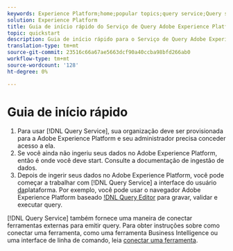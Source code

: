 ```yaml
---
keywords: Experience Platform;home;popular topics;query service;Query service;query
solution: Experience Platform
title: Guia de início rápido do Serviço de Query Adobe Experience Platform
topic: quickstart
description: Guia de início rápido para o Serviço de Query Adobe Experience Platform.
translation-type: tm+mt
source-git-commit: 23516c66a67ae5663dcf90a40ccba98bfd266ab0
workflow-type: tm+mt
source-wordcount: '128'
ht-degree: 0%

---
```



# Guia de início rápido

1. Para usar [!DNL Query Service], sua organização deve ser provisionada para a Adobe Experience Platform e seu administrador precisa conceder acesso a ela.
2. Se você ainda não ingeriu seus dados no Adobe Experience Platform, então é onde você deve start. Consulte a documentação de ingestão de dados.
3. Depois de ingerir seus dados no Adobe Experience Platform, você pode começar a trabalhar com [!DNL Query Service] a interface do usuário [da](ui/overview.md)plataforma. Por exemplo, você pode usar o navegador Adobe Experience Platform baseado [!DNL Query Editor](ui/user-guide.md) para gravar, validar e executar query.


[!DNL Query Service] também fornece uma maneira de conectar ferramentas externas para emitir query. Para obter instruções sobre como conectar uma ferramenta, como uma ferramenta Business Intelligence ou uma interface de linha de comando, leia [conectar uma ferramenta](clients/overview.md).

